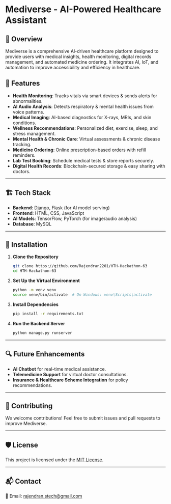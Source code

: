 # Mediverse - AI-Powered Healthcare Assistant  

## 📌 Overview  
Mediverse is a comprehensive AI-driven healthcare platform designed to provide users with medical insights, health monitoring, digital records management, and automated medicine ordering. It integrates AI, IoT, and automation to improve accessibility and efficiency in healthcare.  

## 🚀 Features  

- **Health Monitoring**: Tracks vitals via smart devices & sends alerts for abnormalities.  
- **AI Audio Analysis**: Detects respiratory & mental health issues from voice patterns.  
- **Medical Imaging**: AI-based diagnostics for X-rays, MRIs, and skin conditions.  
- **Wellness Recommendations**: Personalized diet, exercise, sleep, and stress management.  
- **Mental Health & Chronic Care**: Virtual assessments & chronic disease tracking.  
- **Medicine Ordering**: Online prescription-based orders with refill reminders.  
- **Lab Test Booking**: Schedule medical tests & store reports securely.  
- **Digital Health Records**: Blockchain-secured storage & easy sharing with doctors.  


---

## 🏗️ Tech Stack  
- **Backend**: Django, Flask (for AI model serving)  
- **Frontend**: HTML, CSS, JavaScript
- **AI Models**: TensorFlow, PyTorch (for image/audio analysis)  
- **Database**: MySQL 

---

## 🔧 Installation  

1. **Clone the Repository**  
   ```bash
   git clone https://github.com/Rajendran2201/HTH-Hackathon-63 
   cd HTH-Hackathon-63 
   ```  

2. **Set Up the Virtual Environment**  
   ```bash
   python -m venv venv  
   source venv/bin/activate  # On Windows: venv\Scripts\activate
   ```  

3. **Install Dependencies**  
   ```bash
   pip install -r requirements.txt  
   ```  

4. **Run the Backend Server**  
   ```bash
   python manage.py runserver  
   ```  

---

## 🔍 Future Enhancements  
- **AI Chatbot** for real-time medical assistance.  
- **Telemedicine Support** for virtual doctor consultations.  
- **Insurance & Healthcare Scheme Integration** for policy recommendations.  

---

## 🤝 Contributing  
We welcome contributions! Feel free to submit issues and pull requests to improve Mediverse.  

---

## 🛡️ License  
This project is licensed under the [MIT License](#LICENSE).  

---

## 📬 Contact  
📧 Email: rajendran.stech@gmail.com 
